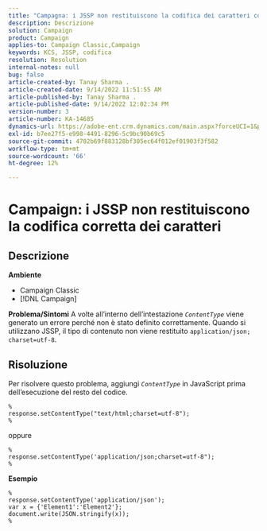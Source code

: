```yaml
---
title: "Campagna: i JSSP non restituiscono la codifica dei caratteri corretta"
description: Descrizione
solution: Campaign
product: Campaign
applies-to: Campaign Classic,Campaign
keywords: KCS, JSSP, codifica
resolution: Resolution
internal-notes: null
bug: false
article-created-by: Tanay Sharma .
article-created-date: 9/14/2022 11:51:55 AM
article-published-by: Tanay Sharma .
article-published-date: 9/14/2022 12:02:34 PM
version-number: 3
article-number: KA-14685
dynamics-url: https://adobe-ent.crm.dynamics.com/main.aspx?forceUCI=1&pagetype=entityrecord&etn=knowledgearticle&id=42acc49e-2334-ed11-9db1-002248086735
exl-id: b7ee27f5-e998-4491-8296-5c9bc90b69c5
source-git-commit: 4702b69f883128bf305ec64f012ef01903f3f582
workflow-type: tm+mt
source-wordcount: '66'
ht-degree: 12%

---
```


# Campaign: i JSSP non restituiscono la codifica corretta dei caratteri

## Descrizione

<b>Ambiente</b>
- Campaign Classic
- [!DNL Campaign]



<b>Problema/Sintomi</b>
A volte all’interno dell’intestazione *`ContentType`* viene generato un errore perché non è stato definito correttamente. Quando si utilizzano JSSP, il tipo di contenuto non viene restituito `application/json; charset=utf-8`.


## Risoluzione


Per risolvere questo problema, aggiungi *`ContentType`* in JavaScript prima dell’esecuzione del resto del codice.


```
%
response.setContentType("text/html;charset=utf-8");
%
```




oppure




```
%
response.setContentType('application/json;charset=utf-8");
%
```


<b>Esempio</b>


```
%
response.setContentType('application/json');
var x = {'Element1':'Element2'};
document.write(JSON.stringify(x));
%
```
